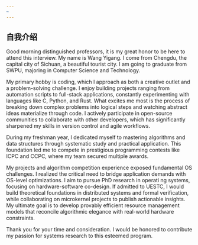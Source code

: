 ```yaml
---
~
---
```

## 自我介绍

Good morning distinguished professors, it is my great honor to be here to attend this interview. My name is Wang Yigang. I come from Chengdu, the capital city of Sichuan, a beautiful tourist city. I am going to graduate from SWPU, majoring in Computer Science and Technology.

My primary hobby is coding, which I approach as both a creative outlet and a problem-solving challenge. I enjoy building projects ranging from automation scripts to full-stack applications, constantly experimenting with languages like C, Python, and Rust. What excites me most is the process of breaking down complex problems into logical steps and watching abstract ideas materialize through code. I actively participate in open-source communities to collaborate with other developers, which has significantly sharpened my skills in version control and agile workflows.

During my freshman year, I dedicated myself to mastering algorithms and data structures through systematic study and practical application. This foundation led me to compete in prestigious programming contests like ICPC and CCPC, where my team secured multiple awards. 

My projects and algorithm competition experience exposed fundamental OS challenges. I realized the critical need to bridge application demands with OS-level optimizations. I aim to pursue PhD research in operati ng systems, focusing on hardware-software co-design. If admitted to UESTC, I would build theoretical foundations in distributed systems and formal verification, while collaborating on microkernel projects to publish actionable insights. My ultimate goal is to develop provably efficient resource management models that reconcile algorithmic elegance with real-world hardware constraints. 

Thank you for your time and consideration. I would be honored to contribute my passion for systems research to this esteemed program.

